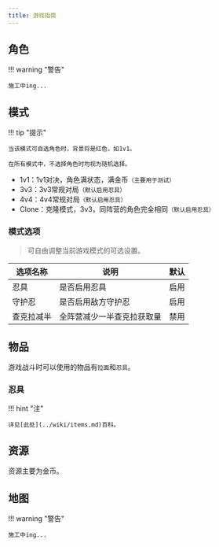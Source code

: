 ```yaml
---
title: 游戏指南
---
```


## 角色

!!! warning "警告"

    施工中ing...

## 模式

!!! tip "提示"

    当该模式可自选角色时，背景将是红色，如1v1。

    在所有模式中，不选择角色时均视为随机选择。

- 1v1：1v1对决，角色满状态，满金币`（主要用于测试）`
- 3v3：3v3常规对局`（默认启用忍具）`
- 4v4：4v4常规对局`（默认启用忍具）`
- Clone：克隆模式，3v3，同阵营的角色完全相同`（默认启用忍具）`

### 模式选项

> 可自由调整当前游戏模式的可选设置。

| 选项名称   | 说明                       | 默认 |
| ---------- | -------------------------- | ---- |
| 忍具       | 是否启用忍具               | 启用 |
| 守护忍     | 是否启用敌方守护忍         | 启用 |
| 查克拉减半 | 全阵营减少一半查克拉获取量 | 禁用 |

## 物品

游戏战斗时可以使用的物品有`拉面`和`忍具`。

### 忍具

!!! hint "注"

    详见[此处](../wiki/items.md)百科。

## 资源

资源主要为金币。

## 地图

!!! warning "警告"

    施工中ing...

